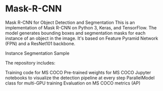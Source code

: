 # Mask-R-CNN

Mask R-CNN for Object Detection and Segmentation
This is an implementation of Mask R-CNN on Python 3, Keras, and TensorFlow. The model generates bounding boxes and segmentation masks for each instance of an object in the image. It's based on Feature Pyramid Network (FPN) and a ResNet101 backbone.

Instance Segmentation Sample

The repository includes:

Training code for MS COCO
Pre-trained weights for MS COCO
Jupyter notebooks to visualize the detection pipeline at every step
ParallelModel class for multi-GPU training
Evaluation on MS COCO metrics (AP)


